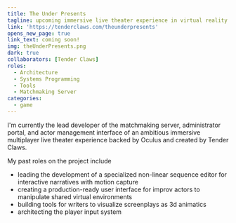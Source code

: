 ```yaml
---
title: The Under Presents
tagline: upcoming immersive live theater experience in virtual reality
link: 'https://tenderclaws.com/theunderpresents'
opens_new_page: true
link_text: coming soon!
img: theUnderPresents.png
dark: true
collaborators: [Tender Claws]
roles:
  - Architecture
  - Systems Programming
  - Tools
  - Matchmaking Server
categories:
  - game
---
```


I'm currently the lead developer of the matchmaking server, administrator portal, and actor management interface of an ambitious immersive multiplayer live theater experience backed by Oculus and created by Tender Claws.

My past roles on the project include

- leading the development of a specialized non-linear sequence editor for interactive narratives with motion capture
- creating a production-ready user interface for improv actors to manipulate shared virtual environments
- building tools for writers to visualize screenplays as 3d animatics
- architecting the player input system